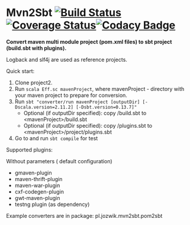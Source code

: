 Mvn2Sbt [![Build Status](https://travis-ci.org/ajozwik/mvn2sbt.svg?branch=master "Build Status")](https://travis-ci.org/ajozwik/mvn2sbt)[![Coverage Status](https://coveralls.io/repos/ajozwik/mvn2sbt/badge.png)](https://coveralls.io/r/ajozwik/mvn2sbt)[![Codacy Badge](https://www.codacy.com/project/badge/c2c836104f254cafa3f4c34dc5243400)](https://www.codacy.com)
=========
**Convert maven multi module project (pom.xml files) to sbt project (build.sbt with plugins).**

Logback and slf4j are used as reference projects.

Quick start:

1. Clone project2. 
1. Run `scala Eff.sc mavenProject`, where mavenProject - directory with your maven project to prepare for conversion.
1. Run `sbt "converter/run mavenProject [outputDir] [-Dscala.version=2.11.2] [-Dsbt.version=0.13.7]"`
	* Optional (if outputDir specified): copy <outputDir>/build.sbt to &lt;mavenProject&gt;/build.sbt
	* Optional (if outputDir specified): copy <outputDir>/plugins.sbt to &lt;mavenProject&gt;/project/plugins.sbt
1. Go to <mavenProject> and run `sbt compile` for test

Supported plugins:

Without parameters ( default configuration)

 * gmaven-plugin
 * maven-thrift-plugin
 * maven-war-plugin
 * cxf-codegen-plugin
 * gwt-maven-plugin
 * testng plugin (as dependency)
 

 Example converters are in package: pl.jozwik.mvn2sbt.pom2sbt



